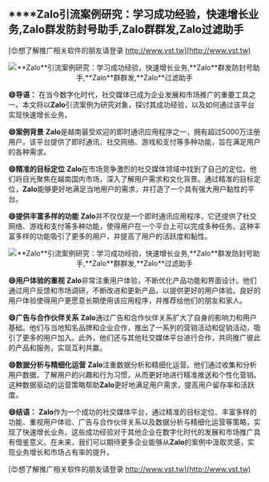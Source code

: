 ## ****Zalo**引流案例研究：学习成功经验，快速增长业务,**Zalo**群发防封号助手,**Zalo**群群发,**Zalo**过滤助手**

[😍想了解推广相关软件的朋友请登录 http://www.vst.tw](http://www.vst.tw)

 <center><img src="https://vst.tw/MP4/tuiguang/png/5.png" alt="**Zalo**引流案例研究：学习成功经验，快速增长业务,**Zalo**群发防封号助手,**Zalo**群群发,**Zalo**过滤助手"></center>

**😄导语：**
在当今数字化时代，社交媒体已成为企业发展和市场推广的重要工具之一。本文将以**Zalo**引流案例为研究对象，探讨其成功经验，以及如何通过该平台实现快速增长业务。

**😄案例背景**
**Zalo**是越南最受欢迎的即时通讯应用程序之一，拥有超过5000万注册用户。该平台提供了即时通讯、社交网络、游戏和支付等多种功能，旨在满足用户的各种需求。

**😄精准的目标定位**
**Zalo**在市场竞争激烈的社交媒体领域中找到了自己的定位。他们将目光聚焦在越南国内市场，深入了解用户需求和文化背景。通过精准的目标定位，**Zalo**能够更好地满足当地用户的需求，并打造了一个具有强大用户黏性的平台。

**😄提供丰富多样的功能**
**Zalo**并不仅仅是一个即时通讯应用程序，它还提供了社交网络、游戏和支付等多种功能，使得用户在一个平台上可以完成多种任务。这种丰富多样的功能吸引了更多的用户，并提高了用户的活跃度和黏性。

 <center><img src="https://vst.tw/MP4/tuiguang/png/4.png" alt="**Zalo**引流案例研究：学习成功经验，快速增长业务,**Zalo**群发防封号助手,**Zalo**群群发,**Zalo**过滤助手"></center>

**😄用户体验的重视**
**Zalo**非常注重用户体验，不断优化产品功能和界面设计。他们通过用户反馈和市场调研，不断改进和更新产品，以提供更好的用户体验。良好的用户体验使得用户更愿意长期使用该应用程序，并推荐给他们的朋友和家人。

**😄广告与合作伙伴关系**
**Zalo**通过广告和合作伙伴关系扩大了自身的影响力和用户基础。他们与当地知名品牌和企业合作，推出了一系列的营销活动和促销活动，吸引了更多的用户加入。此外，他们还与其他社交媒体平台进行合作，共同推广彼此的产品和服务，实现互利共赢。

**😄数据分析与精细化运营**
**Zalo**注重数据分析和精细化运营。他们通过收集和分析用户数据，了解用户的兴趣和行为习惯，从而更好地进行精准推送和个性化营销。这种数据驱动的运营策略帮助**Zalo**更好地满足用户需求，提高用户留存率和活跃度。

**😄结语：**
**Zalo**作为一个成功的社交媒体平台，通过精准的目标定位、丰富多样的功能、重视用户体验、广告与合作伙伴关系以及数据分析与精细化运营等策略，实现了快速增长业务。这些成功经验对于其他企业在数字化时代的发展和市场推广具有借鉴意义。在未来，我们可以期待更多企业能够从**Zalo**的案例中汲取灵感，实现业务增长和市场占有率的提升。

[😍想了解推广相关软件的朋友请登录 http://www.vst.tw](http://www.vst.tw)



